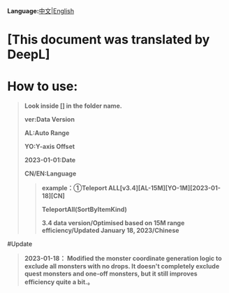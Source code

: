 **Language:**[中文](https://github.com/Sam5440/Genshin_Impact_Teleport/tree/main/AutoGeneratePoint/Readme.md)|[English](https://github.com/Sam5440/Genshin_Impact_Teleport/tree/main/AutoGeneratePoint/Readme_en.md)

# [This document was translated by DeepL]
# How to use:

>**Look inside [] in the folder name.**
>
>**ver:Data Version**
>
>**AL:Auto Range**
>
>**YO:Y-axis Offset**
>
>**2023-01-01:Date**
>
>**CN/EN:Language**
>
>>**example：①Teleport ALL[v3.4][AL-15M][YO-1M][2023-01-18][CN]**
>>
>>**TeleportAll(SortByItemKind)** 
>>
>>**3.4 data version/Optimised based on 15M range efficiency/Updated January 18, 2023/Chinese**

#Update
>**2023-01-18：
Modified the monster coordinate generation logic to exclude all monsters with no drops. 
It doesn't completely exclude quest monsters and one-off monsters, but it still improves efficiency quite a bit.。**